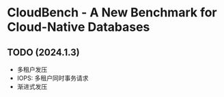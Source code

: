 # CloudBench - A New Benchmark for Cloud-Native Databases 

## TODO (2024.1.3)
* 多租户发压
* IOPS: 多租户同时事务请求
* 渐进式发压
